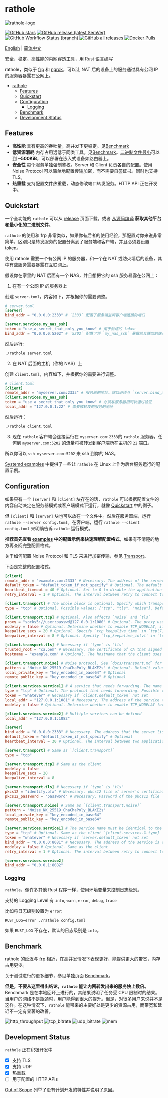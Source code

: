 # rathole

![rathole-logo](./docs/img/rathole-logo.png)

[![GitHub stars](https://img.shields.io/github/stars/rapiz1/rathole)](https://github.com/rapiz1/rathole/stargazers)
[![GitHub release (latest SemVer)](https://img.shields.io/github/v/release/rapiz1/rathole)](https://github.com/rapiz1/rathole/releases)
![GitHub Workflow Status (branch)](https://img.shields.io/github/workflow/status/rapiz1/rathole/Rust/main)
[![GitHub all releases](https://img.shields.io/github/downloads/rapiz1/rathole/total)](https://github.com/rapiz1/rathole/releases)
[![Docker Pulls](https://img.shields.io/docker/pulls/rapiz1/rathole)](https://hub.docker.com/r/rapiz1/rathole)

[English](README.md) | [简体中文](README-zh.md)

安全、稳定、高性能的内网穿透工具，用 Rust 语言编写

rathole，类似于 [frp](https://github.com/fatedier/frp) 和 [ngrok](https://github.com/inconshreveable/ngrok)，可以让 NAT 后的设备上的服务通过具有公网 IP 的服务器暴露在公网上。

<!-- TOC -->

- [rathole](#rathole)
    - [Features](#features)
    - [Quickstart](#quickstart)
    - [Configuration](#configuration)
        - [Logging](#logging)
    - [Benchmark](#benchmark)
    - [Development Status](#development-status)

<!-- /TOC -->

## Features

- **高性能** 具有更高的吞吐量，高并发下更稳定。见[Benchmark](#Benchmark)
- **低资源消耗** 内存占用远低于同类工具。见[Benchmark](#Benchmark)。[二进制文件最小](docs/build-guide.md)可以到 **~500KiB**，可以部署在嵌入式设备如路由器上。
- **安全性** 每个服务单独强制鉴权。Server 和 Client 负责各自的配置。使用 Noise Protocol 可以简单地配置传输加密，而不需要自签证书。同时也支持 TLS。
- **热重载** 支持配置文件热重载，动态修改端口转发服务。HTTP API 正在开发中。

## Quickstart

一个全功能的 `rathole` 可以从 [release](https://github.com/rapiz1/rathole/releases) 页面下载。或者 [从源码编译](docs/build-guide.md) **获取其他平台和最小化的二进制文件**。

`rathole` 的使用和 frp 非常类似，如果你有后者的使用经验，那配置对你来说非常简单，区别只是转发服务的配置分离到了服务端和客户端，并且必须要设置 token。

使用 rathole 需要一个有公网 IP 的服务器，和一个在 NAT 或防火墙后的设备，其中有些服务需要暴露在互联网上。

假设你在家里的 NAT 后面有一个 NAS，并且想把它的 ssh 服务暴露在公网上：

1. 在有一个公网 IP 的服务器上

创建 `server.toml`，内容如下，并根据你的需要调整。

```toml
# server.toml
[server]
bind_addr = "0.0.0.0:2333" # `2333` 配置了服务端监听客户端连接的端口

[server.services.my_nas_ssh]
token = "use_a_secret_that_only_you_know" # 用于验证的 token
bind_addr = "0.0.0.0:5202" # `5202` 配置了将 `my_nas_ssh` 暴露给互联网的端口
```

然后运行:

```bash
./rathole server.toml
```

2. 在 NAT 后面的主机（你的 NAS）上

创建 `client.toml`，内容如下，并根据你的需要进行调整。

```toml
# client.toml
[client]
remote_addr = "myserver.com:2333" # 服务器的地址。端口必须与 `server.bind_addr` 中的端口相同。
[client.services.my_nas_ssh]
token = "use_a_secret_that_only_you_know" # 必须与服务器相同以通过验证
local_addr = "127.0.0.1:22" # 需要被转发的服务的地址
```

然后运行：

```bash
./rathole client.toml
```

3. 现在 `rathole` 客户端会连接运行在 `myserver.com:2333`的 `rathole` 服务器，任何到 `myserver.com:5202` 的流量将被转发到客户端所在主机的 `22` 端口。

所以你可以 `ssh myserver.com:5202` 来 ssh 到你的 NAS。

[Systemd examples](./examples/systemd) 中提供了一些让 `rathole` 在 Linux 上作为后台服务运行的配置示例。

## Configuration

如果只有一个 `[server]` 和 `[client]` 块存在的话，`rathole` 可以根据配置文件的内容自动决定在服务器模式或客户端模式下运行，就像 [Quickstart](#Quickstart) 中的例子。

但 `[client]` 和 `[server]` 块也可以放在一个文件中。然后在服务器端，运行 `rathole --server config.toml`。在客户端，运行 `rathole --client config.toml` 来明确告诉 `rathole` 运行模式。

**推荐首先查看 [examples](./examples) 中的配置示例来快速理解配置格式**，如果有不清楚的地方再查阅完整配置格式。

关于如何配置 Noise Protocol 和 TLS 来进行加密传输，参见 [Transport](./docs/transport.md)。

下面是完整的配置格式。

```toml
[client]
remote_addr = "example.com:2333" # Necessary. The address of the server
default_token = "default_token_if_not_specify" # Optional. The default token of services, if they don't define their own ones
heartbeat_timeout = 40 # Optional. Set to 0 to disable the application-layer heartbeat test. The value must be greater than `server.heartbeat_interval`. Default: 40 seconds
retry_interval = 1 # Optional. The interval between retry to connect to the server. Default: 1 second

[client.transport] # The whole block is optional. Specify which transport to use
type = "tcp" # Optional. Possible values: ["tcp", "tls", "noise"]. Default: "tcp"

[client.transport.tcp] # Optional. Also affects `noise` and `tls`
proxy = "socks5://user:passwd@127.0.0.1:1080" # Optional. The proxy used to connect to the server. `http` and `socks5` is supported.
nodelay = false # Optional. Determine whether to enable TCP_NODELAY, if applicable, to improve the latency but decrease the bandwidth. Default: false
keepalive_secs = 20 # Optional. Specify `tcp_keepalive_time` in `tcp(7)`, if applicable. Default: 20 seconds
keepalive_interval = 8 # Optional. Specify `tcp_keepalive_intvl` in `tcp(7)`, if applicable. Default: 8 seconds

[client.transport.tls] # Necessary if `type` is "tls"
trusted_root = "ca.pem" # Necessary. The certificate of CA that signed the server's certificate
hostname = "example.com" # Optional. The hostname that the client uses to validate the certificate. If not set, fallback to `client.remote_addr`

[client.transport.noise] # Noise protocol. See `docs/transport.md` for further explanation
pattern = "Noise_NK_25519_ChaChaPoly_BLAKE2s" # Optional. Default value as shown
local_private_key = "key_encoded_in_base64" # Optional
remote_public_key = "key_encoded_in_base64" # Optional

[client.services.service1] # A service that needs forwarding. The name `service1` can change arbitrarily, as long as identical to the name in the server's configuration
type = "tcp" # Optional. The protocol that needs forwarding. Possible values: ["tcp", "udp"]. Default: "tcp"
token = "whatever" # Necessary if `client.default_token` not set
local_addr = "127.0.0.1:1081" # Necessary. The address of the service that needs to be forwarded
nodelay = false # Optional. Determine whether to enable TCP_NODELAY for data transmission, if applicable, to improve the latency but decrease the bandwidth. Default: false

[client.services.service2] # Multiple services can be defined
local_addr = "127.0.0.1:1082"

[server]
bind_addr = "0.0.0.0:2333" # Necessary. The address that the server listens for clients. Generally only the port needs to be change.
default_token = "default_token_if_not_specify" # Optional
heartbeat_interval = 30 # Optional. The interval between two application-layer heartbeat. Set to 0 to disable sending heartbeat. Default: 30 seconds

[server.transport] # Same as `[client.transport]`
type = "tcp"

[server.transport.tcp] # Same as the client
nodelay = false
keepalive_secs = 20
keepalive_interval = 8

[server.transport.tls] # Necessary if `type` is "tls"
pkcs12 = "identify.pfx" # Necessary. pkcs12 file of server's certificate and private key
pkcs12_password = "password" # Necessary. Password of the pkcs12 file

[server.transport.noise] # Same as `[client.transport.noise]`
pattern = "Noise_NK_25519_ChaChaPoly_BLAKE2s"
local_private_key = "key_encoded_in_base64"
remote_public_key = "key_encoded_in_base64"

[server.services.service1] # The service name must be identical to the client side
type = "tcp" # Optional. Same as the client `[client.services.X.type]
token = "whatever" # Necessary if `server.default_token` not set
bind_addr = "0.0.0.0:8081" # Necessary. The address of the service is exposed at. Generally only the port needs to be change.
nodelay = false # Optional. Same as the client
retry_interval = 1 # Optional. The interval between retry to connect to the server. Default: inherits the global config

[server.services.service2]
bind_addr = "0.0.0.1:8082"
```

### Logging

`rathole`，像许多其他 Rust 程序一样，使用环境变量来控制日志级别。

支持的 Logging Level 有 `info`, `warn`, `error`, `debug`, `trace`

比如将日志级别设置为 `error`:

```shell
RUST_LOG=error ./rathole config.toml
```

如果 `RUST_LOG` 不存在，默认的日志级别是 `info`。

## Benchmark

rathole 的延迟与 [frp](https://github.com/fatedier/frp) 相近，在高并发情况下表现更好，能提供更大的带宽，内存占用更少。

关于测试进行的更多细节，参见单独页面 [Benchmark](./docs/benchmark.md)。

**但是，不要从这里得出结论，`rathole` 能让内网转发出来的服务快上数倍。** Benchmark 是在本地回环上进行的，其结果说明了任务受 CPU 限制时的结果。当用户的网络不是瓶颈时，用户能得到很大的提升。但是，对很多用户来说并不是这样。在这种情况下，`rathole` 能带来的主要好处是更少的资源占用，而带宽和延迟不一定有显著的改善。

![http_throughput](./docs/img/http_throughput.svg)
![tcp_bitrate](./docs/img/tcp_bitrate.svg)
![udp_bitrate](./docs/img/udp_bitrate.svg)
![mem](./docs/img/mem-graph.png)

## Development Status

`rathole` 正在积极开发中

- [x] 支持 TLS
- [x] 支持 UDP
- [x] 热重载
- [ ] 用于配置的 HTTP APIs

[Out of Scope](./docs/out-of-scope.md) 列举了没有计划开发的特性并说明了原因。
